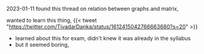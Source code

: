 2023-01-11
found this thread on relation between graphs and matrix,

wanted to learn this thing,
{{< tweet "https://twitter.com/TivadarDanka/status/1612415042766663680?s=20" >}}
- learned about this for exam, didn't knew it was already in the syllabus
- but it seemed boring,